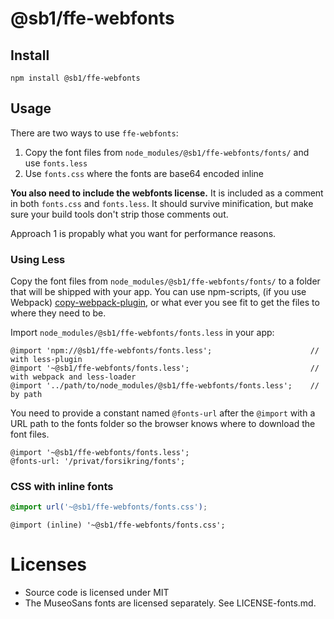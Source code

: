# @sb1/ffe-webfonts

## Install

```
npm install @sb1/ffe-webfonts
```

## Usage

There are two ways to use `ffe-webfonts`:

1. Copy the font files from `node_modules/@sb1/ffe-webfonts/fonts/` and use `fonts.less`
2. Use `fonts.css` where the fonts are base64 encoded inline

**You also need to include the webfonts license.** It is included as a comment in both `fonts.css` and `fonts.less`.
It should survive minification, but make sure your build tools don't strip those comments out.

Approach 1 is propably what you want for performance reasons.

### Using Less

Copy the font files from `node_modules/@sb1/ffe-webfonts/fonts/` to a folder that will be shipped with your app. You can use
npm-scripts, (if you use Webpack) [copy-webpack-plugin](https://github.com/webpack-contrib/copy-webpack-plugin), or what
ever you see fit to get the files to where they need to be.

Import `node_modules/@sb1/ffe-webfonts/fonts.less` in your app:

```less
@import 'npm://@sb1/ffe-webfonts/fonts.less';                      // with less-plugin
@import '~@sb1/ffe-webfonts/fonts.less';                           // with webpack and less-loader
@import '../path/to/node_modules/@sb1/ffe-webfonts/fonts.less';    // by path
```

You need to provide a constant named `@fonts-url` after the `@import` with a URL path to the fonts folder so the browser
knows where to download the font files.

```less
@import '~@sb1/ffe-webfonts/fonts.less';
@fonts-url: '/privat/forsikring/fonts';
```

### CSS with inline fonts

```css
@import url('~@sb1/ffe-webfonts/fonts.css');
```

```less
@import (inline) '~@sb1/ffe-webfonts/fonts.css';
```

# Licenses

* Source code is licensed under MIT
* The MuseoSans fonts are licensed separately. See LICENSE-fonts.md.
